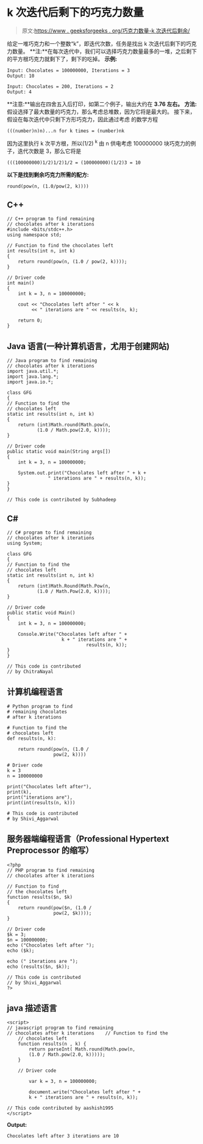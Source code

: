 # k 次迭代后剩下的巧克力数量

> 原文:[https://www . geeksforgeeks . org/巧克力数量-k 次迭代后剩余/](https://www.geeksforgeeks.org/number-of-chocolates-left-after-k-iterations/)

给定一堆巧克力和一个整数“k”，即迭代次数，任务是找出 k 次迭代后剩下的巧克力数量。
**注:**在每次迭代中，我们可以选择巧克力数量最多的一堆，之后剩下的平方根巧克力就剩下了，剩下的吃掉。
**示例:**

```
Input: Chocolates = 100000000, Iterations = 3
Output: 10

Input: Chocolates = 200, Iterations = 2
Output: 4
```

**注意:**输出在四舍五入后打印，如第二个例子，输出大约在 **3.76 左右。**
**方法:**
假设选择了最大数量的巧克力，那么考虑总堆数，因为它将是最大的。
接下来，假设在每次迭代中只剩下方形巧克力，因此通过考虑
的数学方程

```
(((number)n)n)...n for k times = (number)nk
```

因为这里执行 k 次平方根，所以(1/2) <sup>k</sup> 由 n
供电考虑 100000000 块巧克力的例子，迭代次数是 3，那么它将是

```
(((100000000)1/2)1/2)1/2 = (100000000)(1/2)3 = 10
```

**以下是找到剩余巧克力所需的配方:**

```
round(pow(n, (1.0/pow(2, k))))
```

## C++

```
// C++ program to find remaining
// chocolates after k iterations
#include <bits/stdc++.h>
using namespace std;

// Function to find the chocolates left
int results(int n, int k)
{
    return round(pow(n, (1.0 / pow(2, k))));
}

// Driver code
int main()
{
    int k = 3, n = 100000000;

    cout << "Chocolates left after " << k
         << " iterations are " << results(n, k);

    return 0;
}
```

## Java 语言(一种计算机语言，尤用于创建网站)

```
// Java program to find remaining
// chocolates after k iterations
import java.util.*;
import java.lang.*;
import java.io.*;

class GFG
{
// Function to find the
// chocolates left
static int results(int n, int k)
{
    return (int)Math.round(Math.pow(n,
           (1.0 / Math.pow(2.0, k))));
}

// Driver code
public static void main(String args[])
{
    int k = 3, n = 100000000;

    System.out.print("Chocolates left after " + k +
               " iterations are " + results(n, k));
}
}

// This code is contributed by Subhadeep
```

## C#

```
// C# program to find remaining
// chocolates after k iterations
using System;

class GFG
{
// Function to find the
// chocolates left
static int results(int n, int k)
{
    return (int)Math.Round(Math.Pow(n,
           (1.0 / Math.Pow(2.0, k))));
}

// Driver code
public static void Main()
{
    int k = 3, n = 100000000;

    Console.Write("Chocolates left after " +
                    k + " iterations are " +
                             results(n, k));
}
}

// This code is contributed
// by ChitraNayal
```

## 计算机编程语言

```
# Python program to find
# remaining chocolates
# after k iterations

# Function to find the
# chocolates left
def results(n, k):

    return round(pow(n, (1.0 /
                 pow(2, k))))

# Driver code
k = 3
n = 100000000

print("Chocolates left after"),
print(k),
print("iterations are"),
print(int(results(n, k)))

# This code is contributed
# by Shivi_Aggarwal
```

## 服务器端编程语言（Professional Hypertext Preprocessor 的缩写）

```
<?php
// PHP program to find remaining
// chocolates after k iterations

// Function to find
// the chocolates left
function results($n, $k)
{
    return round(pow($n, (1.0 /
                 pow(2, $k))));
}

// Driver code
$k = 3;
$n = 100000000;
echo ("Chocolates left after ");
echo ($k);

echo (" iterations are ");
echo (results($n, $k));

// This code is contributed
// by Shivi_Aggarwal
?>
```

## java 描述语言

```
<script>
// javascript program to find remaining
// chocolates after k iterations    // Function to find the
    // chocolates left
    function results(n , k) {
        return parseInt( Math.round(Math.pow(n,
        (1.0 / Math.pow(2.0, k)))));
    }

    // Driver code

        var k = 3, n = 100000000;

        document.write("Chocolates left after " +
        k + " iterations are " + results(n, k));

// This code contributed by aashish1995
</script>
```

**Output:** 

```
Chocolates left after 3 iterations are 10
```